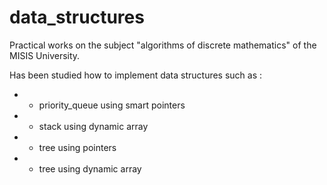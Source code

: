 # data_structures

Practical works on the subject "algorithms of discrete mathematics" of the MISIS University. 

Has been studied how to implement data structures such as :
- - priority_queue using smart pointers
- - stack using dynamic array
- - tree using pointers 
- - tree using dynamic array
